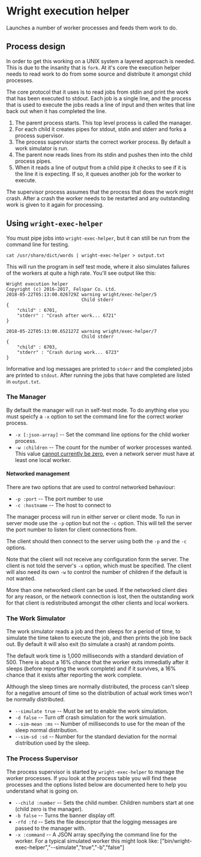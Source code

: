 # Wright execution helper

Launches a number of worker processes and feeds them work to do.


## Process design

In order to get this working on a UNIX system a layered approach is needed. This is due to the insanity that is `fork`. At it's core the execution helper needs to read work to do from some source and distribute it amongst child processes.

The core protocol that it uses is to read jobs from stdin and print the work that has been executed to stdout. Each job is a single line, and the process that is used to execute the jobs reads a line of input and then writes that line back out when it has completed the line.

1. The parent process starts. This top level process is called the manager.
2. For each child it creates pipes for stdout, stdin and stderr and forks a process supervisor.
3. The process supervisor starts the correct worker process. By default a work simulator is run.
4. The parent now reads lines from its stdin and pushes then into the child process pipes.
5. When it reads a line of output from a child pipe it checks to see if it is the line it is expecting. If so, it queues another job for the worker to execute.

The supervisor process assumes that the process that does the work might crash. After a crash the worker needs to be restarted and any outstanding work is given to it again for processing.

## Using `wright-exec-helper`

You must pipe jobs into `wright-exec-helper`, but it can still be run from the command line for testing.

    cat /usr/share/dict/words | wright-exec-helper > output.txt

This will run the program in self test mode, where it also simulates failures of the workers at quite a high rate. You'll see output like this:

    Wright execution helper
    Copyright (c) 2016-2017, Felspar Co. Ltd.
    2018-05-22T05:13:00.026729Z warning wright/exec-helper/5
                                Child stderr
    {
        "child" : 6701,
        "stderr" : "Crash after work... 6721"
    }

    2018-05-22T05:13:00.652127Z warning wright/exec-helper/7
                                Child stderr
    {
        "child" : 6703,
        "stderr" : "Crash during work... 6723"
    }


Informative and log messages are printed to `stderr` and the completed jobs are printed to `stdout`. After running the jobs that have completed are listed in `output.txt`.


### The Manager

By default the manager will run in self-test mode. To do anything else you must speicfy a `-x` option to set the command line for the correct worker process.

* `-x [:json-array]` -- Set the command line options for the child worker process.
* `-w :children` -- The count for the number of worker processes wanted. This value [cannot currently be zero](https://github.com/KayEss/fost-wright/issues/1), even a network server must have at least one local worker.


#### Networked management

There are two options that are used to control networked behaviour:

* `-p :port` -- The port number to use
* `-c :hostname` -- The host to connect to

The manager process will run in either server or client mode. To run in server mode use the `-p` option but not the `-c` option. This will tell the server the port number to listen for client connections from.

The client should then connect to the server using both the `-p` and the `-c` options.

Note that the client will not receive any configuration form the server. The client is not told the server's `-x` option, which must be specified. The client will also need its own `-w` to control the number of children if the default is not wanted.

More than one networked client can be used. If the networked client dies for any reason, or the network connection is lost, then the outstanding work for that client is redistributed amongst the other clients and local workers.


### The Work Simulator


The work simulator reads a job and then sleeps for a period of time, to simulate the time taken to execute the job, and then prints the job line back out. By default it will also exit (to simulate a crash) at random points.

The default work time is 1,000 milliseconds with a standard deviation of 500. There is about a 16% chance that the worker exits immediatly after it sleeps (before reporting the work complete) and if it survives, a 16% chance that it exists after reporting the work complete.

Although the sleep times are normally distributed, the process can't sleep for a negative amount of time so the distribution of actual work times won't be normally distributed.

* `--simulate true` -- Must be set to enable the work simulation.
* `-d false` -- Turn off crash simulation for the work simulation.
* `--sim-mean :ms` -- Number of milliseconds to use for the mean of the sleep normal distribution.
* `--sim-sd :sd` -- Number for the standard deviation for the normal distribution used by the sleep.


### The Process Supervisor

The process supervisor is started by `wright-exec-helper` to manage the worker processes. If you look at the process table you will find these processes and the options listed below are documented here to help you understand what is going on.

* `--child :number` -- Sets the child number. Children numbers start at one (child zero is the manager).
* `-b false` -- Turns the banner display off.
* `-rfd :fd` -- Sets the file descriptor that the logging messages are passed to the manager with.
* `-x :command` -- A JSON array specifying the command  line for the worker. For a typical simulated worker this might look like:
        ["bin/wright-exec-helper","--simulate","true","-b","false"]

